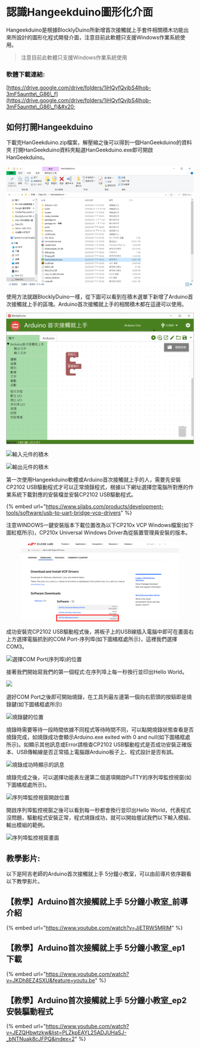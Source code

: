 # 認識Hangeekduino圖形化介面

Hangeekduino是根據BlocklyDuino所新增首次接觸就上手套件相關積木功能出來所設計的圖形化程式開發介面，注意目前此軟體只支援Windows作業系統使用。

> 注意目前此軟體只支援Windows作業系統使用

### **軟體下載連結:**

[https://drive.google.com/drive/folders/1iHQyfQvjbS4lhob-3mF5auntte\_G86\_f](https://drive.google.com/drive/folders/1iHQyfQvjbS4lhob-3mF5auntte\_G86\_f)&#x20;

## &#x20;如何打開Hangeekduino

下載完HanGeekduino.zip檔案，解壓縮之後可以得到一個HanGeekduino的資料夾 打開HanGeekduino資料夾點選HanGeekduino.exe即可開啟HanGeekduino。

![](<../.gitbook/assets/image (17).png>)

使用方法就跟BlocklyDuino一樣，從下圖可以看到在積木選單下新增了Arduino首次接觸就上手的區塊。Arduino首次接觸就上手的相關積木都在這邊可以使用。

![](../.gitbook/assets/Arduino首次接觸就上手.png)

![輸入元件的積木](../.gitbook/assets/Hangeekduino\_INPUT.png)

![輸出元件的積木](../.gitbook/assets/Hangeekduino\_OUTPUT.png)

第一次使用Hangeekduino軟體或Arduino首次接觸就上手的人，需要先安裝CP2102 USB驅動程式才可以正常燒錄程式，根據以下網址選擇您電腦所對應的作業系統下載對應的安裝檔並安裝CP2102 USB驅動程式。

{% embed url="https://www.silabs.com/products/development-tools/software/usb-to-uart-bridge-vcp-drivers" %}

注意WINDOWS一鍵安裝版本下載位置改為以下CP210x VCP Windows檔案(如下圖紅框所示)，CP210x Universal Windows Driver為從裝置管理員安裝的版本。

<figure><img src="../.gitbook/assets/image (3).png" alt=""><figcaption></figcaption></figure>

成功安裝完CP2102 USB驅動程式後，將板子上的USB線插入電腦中即可在畫面右上方選擇電腦抓到的COM Port-序列埠(如下圖橘框處所示)，這裡我們選擇COM3。

![選擇COM Port(序列埠)的位置](../.gitbook/assets/Hangeekduino\_COMPORT.png)

接著我們開始寫我們的第一個程式:在序列埠上每一秒換行並印出Hello World。

![](../.gitbook/assets/Lesson\_0\_HelloWorld.png)

選好COM Port之後即可開始燒錄，在工具列最左邊第一個向右箭頭的按鈕即是燒錄鍵(如下圖橘框處所示)

![燒錄鍵的位置](../.gitbook/assets/Hangeekduino\_Upload.png)

燒錄時需要等待一段時間依據不同程式等待時間不同，可以點開燒錄狀態查看是否燒錄完成，如燒錄成功會顯示Arduino.exe exited with 0 and null(如下圖橘框處所示)。如顯示其他訊息或Error請檢查CP2102 USB驅動程式是否成功安裝正確版本、USB傳輸線是否正常插上電腦跟Arduino板子上、程式設計是否有誤。

![燒錄成功時顯示的訊息](../.gitbook/assets/Hangeekduino\_Uploadsuccess.png)

燒錄完成之後，可以選擇功能表左邊第二個選項開啟PuTTY的序列埠監控視窗(如下圖橘框處所示)。

![序列埠監控視窗開啟位置](../.gitbook/assets/Hangeekduino\_Serialport1.png)

開啟序列埠監控視窗之後可以看到每一秒都會換行並印出Hello World，代表程式沒問題，驅動程式安裝正常，程式燒錄成功，就可以開始嘗試我們以下輸入模組、輸出模組的範例。

![序列埠監控視窗畫面](../.gitbook/assets/Hangeekduino\_Serialport2.png)

## 教學影片:

以下是阿吉老師的Arduino首次接觸就上手 5分鐘小教室，可以由前導片依序觀看以下教學影片。

## 【教學】Arduino首次接觸就上手 5分鐘小教室\_前導介紹

{% embed url="https://www.youtube.com/watch?v=JjETRW5MRlM" %}

## 【教學】Arduino首次接觸就上手 5分鐘小教室\_ep1 下載

{% embed url="https://www.youtube.com/watch?v=JKDh8EZ4SXU&feature=youtu.be" %}

## 【教學】Arduino首次接觸就上手 5分鐘小教室\_ep2 安裝驅動程式

{% embed url="https://www.youtube.com/watch?v=JEZQHbwtzkw&list=PLZkpEAYL25ADJUHaSJ-_bNTNuak8cJFPQ&index=2" %}

##



